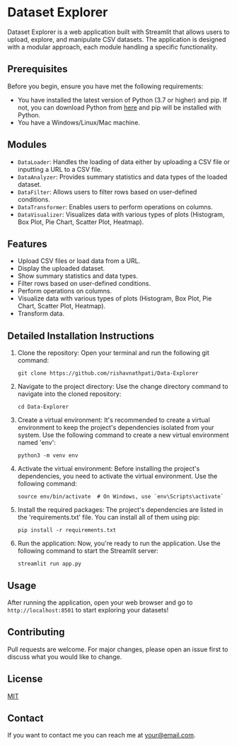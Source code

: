 # Dataset Explorer

Dataset Explorer is a web application built with Streamlit that allows users to upload, explore, and manipulate CSV datasets. The application is designed with a modular approach, each module handling a specific functionality.

## Prerequisites

Before you begin, ensure you have met the following requirements:

- You have installed the latest version of Python (3.7 or higher) and pip. If not, you can download Python from [here](https://www.python.org/downloads/) and pip will be installed with Python.
- You have a Windows/Linux/Mac machine.

## Modules

- `DataLoader`: Handles the loading of data either by uploading a CSV file or inputting a URL to a CSV file.
- `DataAnalyzer`: Provides summary statistics and data types of the loaded dataset.
- `DataFilter`: Allows users to filter rows based on user-defined conditions.
- `DataTransformer`: Enables users to perform operations on columns.
- `DataVisualizer`: Visualizes data with various types of plots (Histogram, Box Plot, Pie Chart, Scatter Plot, Heatmap).

## Features

- Upload CSV files or load data from a URL.
- Display the uploaded dataset.
- Show summary statistics and data types.
- Filter rows based on user-defined conditions.
- Perform operations on columns.
- Visualize data with various types of plots (Histogram, Box Plot, Pie Chart, Scatter Plot, Heatmap).
- Transform data.

## Detailed Installation Instructions

1. Clone the repository:
   Open your terminal and run the following git command:
   ```
   git clone https://github.com/rishavnathpati/Data-Explorer
   ```
2. Navigate to the project directory:
   Use the change directory command to navigate into the cloned repository:
   ```
   cd Data-Explorer
   ```
3. Create a virtual environment:
   It's recommended to create a virtual environment to keep the project's dependencies isolated from your system. Use the following command to create a new virtual environment named 'env':
   ```
   python3 -m venv env
   ```
4. Activate the virtual environment:
   Before installing the project's dependencies, you need to activate the virtual environment. Use the following command:
   ```
   source env/bin/activate  # On Windows, use `env\Scripts\activate`
   ```
5. Install the required packages:
   The project's dependencies are listed in the 'requirements.txt' file. You can install all of them using pip:
   ```
   pip install -r requirements.txt
   ```
6. Run the application:
   Now, you're ready to run the application. Use the following command to start the Streamlit server:
   ```
   streamlit run app.py
   ```

## Usage

After running the application, open your web browser and go to `http://localhost:8501` to start exploring your datasets!

## Contributing

Pull requests are welcome. For major changes, please open an issue first to discuss what you would like to change.

## License

[MIT](https://choosealicense.com/licenses/mit/)

## Contact

If you want to contact me you can reach me at your@email.com.
